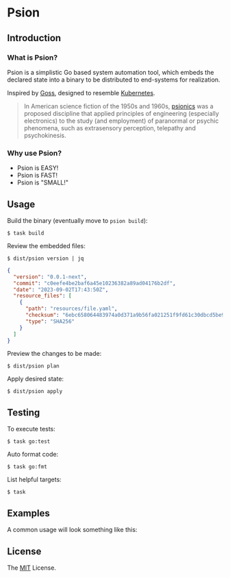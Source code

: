 # Psion

## Introduction

### What is Psion?

Psion is a simplistic Go based system automation tool, which embeds the
declared state into a binary to be distributed to end-systems for realization.

Inspired by [Goss][], designed to resemble [Kubernetes][].

> In American science fiction of the 1950s and 1960s, [psionics][] was a proposed
  discipline that applied principles of engineering (especially electronics) to
  the study (and employment) of paranormal or psychic phenomena, such as
  extrasensory perception, telepathy and psychokinesis.

### Why use Psion?

* Psion is EASY!
* Psion is FAST!
* Psion is "SMALL!"

## Usage

Build the binary (eventually move to `psion build`):

    $ task build

Review the embedded files:

    $ dist/psion version | jq

```json
{
  "version": "0.0.1-next",
  "commit": "c0eefe4be2baf6a45e10236382a89ad04176b2df",
  "date": "2023-09-02T17:43:50Z",
  "resource_files": [
    {
      "path": "resources/file.yaml",
      "checksum": "6ebc658064483974a0d371a9b56fa021251f9fd61c30dbcd5be9ac397197909f",
      "type": "SHA256"
    }
  ]
}
```

Preview the changes to be made:

    $ dist/psion plan

Apply desired state:

    $ dist/psion apply

## Testing

To execute tests:

    $ task go:test

Auto format code:

    $ task go:fmt

List helpful targets:

    $ task

## Examples

A common usage will look something like this:

## License

The [MIT][] License.

[Goss]: https://github.com/goss-org/goss
[Kubernetes]: https://kubernetes.io/
[psionics]: https://en.wikipedia.org/wiki/Psionics
[MIT]: LICENSE
